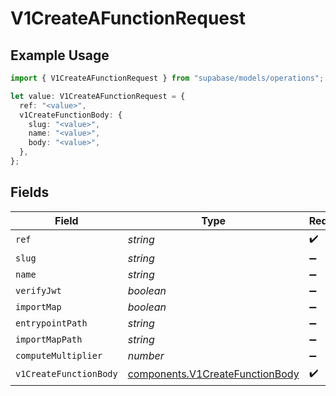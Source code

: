 # V1CreateAFunctionRequest

## Example Usage

```typescript
import { V1CreateAFunctionRequest } from "supabase/models/operations";

let value: V1CreateAFunctionRequest = {
  ref: "<value>",
  v1CreateFunctionBody: {
    slug: "<value>",
    name: "<value>",
    body: "<value>",
  },
};
```

## Fields

| Field                                                                              | Type                                                                               | Required                                                                           | Description                                                                        |
| ---------------------------------------------------------------------------------- | ---------------------------------------------------------------------------------- | ---------------------------------------------------------------------------------- | ---------------------------------------------------------------------------------- |
| `ref`                                                                              | *string*                                                                           | :heavy_check_mark:                                                                 | Project ref                                                                        |
| `slug`                                                                             | *string*                                                                           | :heavy_minus_sign:                                                                 | N/A                                                                                |
| `name`                                                                             | *string*                                                                           | :heavy_minus_sign:                                                                 | N/A                                                                                |
| `verifyJwt`                                                                        | *boolean*                                                                          | :heavy_minus_sign:                                                                 | N/A                                                                                |
| `importMap`                                                                        | *boolean*                                                                          | :heavy_minus_sign:                                                                 | N/A                                                                                |
| `entrypointPath`                                                                   | *string*                                                                           | :heavy_minus_sign:                                                                 | N/A                                                                                |
| `importMapPath`                                                                    | *string*                                                                           | :heavy_minus_sign:                                                                 | N/A                                                                                |
| `computeMultiplier`                                                                | *number*                                                                           | :heavy_minus_sign:                                                                 | N/A                                                                                |
| `v1CreateFunctionBody`                                                             | [components.V1CreateFunctionBody](../../models/components/v1createfunctionbody.md) | :heavy_check_mark:                                                                 | N/A                                                                                |